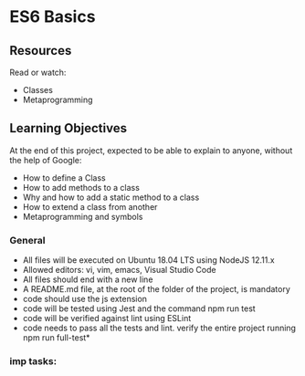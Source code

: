 # ES6 Basics 


## Resources

Read or watch:


* Classes
* Metaprogramming

## Learning Objectives

At the end of this project, expected to be able to explain to anyone, without the help of Google:



* How to define a Class
* How to add methods to a class
* Why and how to add a static method to a class
* How to extend a class from another
* Metaprogramming and symbols




### General


* All files will be executed on Ubuntu 18.04 LTS using NodeJS 12.11.x
* Allowed editors: vi, vim, emacs, Visual Studio Code
* All files should end with a new line
* A README.md file, at the root of the folder of the project, is mandatory
* code should use the js extension
* code will be tested using Jest and the command npm run test
* code will be verified against lint using ESLint
* code needs to pass all the tests and lint. verify the entire project running npm run full-test* 


### imp tasks:
